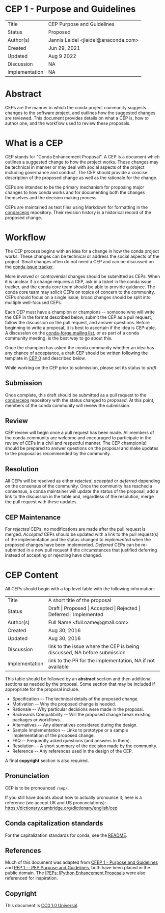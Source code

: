 # CEP 1 - Purpose and Guidelines

<table>
<tr><td> Title </td><td> CEP Purpose and Guidelines </td>
<tr><td> Status </td><td> Proposed </td></tr>
<tr><td> Author(s) </td><td> Jannis Leidel &lt;jleidel@anaconda.com&gt;</td></tr>
<tr><td> Created </td><td> Jun 29, 2021</td></tr>
<tr><td> Updated </td><td> Aug 9 2022</td></tr>
<tr><td> Discussion </td><td> NA </td></tr>
<tr><td> Implementation </td><td> NA </td></tr>
</table>

# Abstract

CEPs are the manner in which the conda project community suggests changes
to the software project, and outlines how the suggested changes are reviewed.
This document provides details on what a CEP is, how to author one,
and the workflow used to review these proposals.

# What is a CEP

CEP stands for "Conda Enhancement Proposal". A CEP is a document which
outlines a suggested change to how the project works. These changes may be
technical in manner or may deal with social aspects of the project including
governance and conduct. The CEP should provide a concise description of the
proposed change as well as the rationale for the change.

CEPs are intended to be the primary mechanism for proposing major changes to
how conda works and for documenting both the changes themselves and the
decision making process.

CEPs are maintained as text files using Markdown for formatting in the
[conda/ceps](https://github.com/conda/ceps) repository. Their revision
history is a historical record of the proposed change.

# Workflow

The CEP process begins with an idea for a change in how the conda project
works. These changes can be technical or address the social aspects of the
project. Small changes often do not need a CEP and can be discussed on the
[conda issue tracker](https://github.com/conda/conda/issues).

More involved or controversial changes should be submitted as CEPs.
When it is unclear if a change requires a CEP, ask in a ticket in the
conda issue tracker, and the conda core team should be able to provide
guidance. The conda core team may solicit CEPs on topics of
concern to the community. CEPs should focus on a single issue; broad changes
should be split into multiple well-focused CEPs.

Each CEP must have a champion or champions -- someone who will write the
CEP in the format described below, submit the CEP as a pull request,
follow the discussion on the pull request, and answer questions. Before
beginning to write a proposal, it is best to ascertain if the idea is CEP-able.
A discussion on the
[conda-forge mailing list](https://groups.google.com/forum/#!forum/conda-forge),
or as part of a conda community meeting, is the best way to go about this.

Once the champion has asked the conda community whether an idea
has any chance of acceptance, a draft CEP should be written following the
template in [CEP 0](cep-0000.md) and described below.

While working on the CEP prior to submission, please set its status to *draft*.

## Submission

Once complete, this draft should be submitted as a pull request to the
[conda/ceps](https://github.com/conda/ceps) repository with the status
changed to *proposed*. At this point, members of the conda community will
review the submission.

## Review

CEP review will begin once a pull request has been made. All members of the
conda community are welcome and encouraged to participate in the review
of CEPs in a civil and respectful manner. The CEP champion(s) should be
prepared to answer questions on the proposal and make updates to the
proposal as recommended by the community.

## Resolution

All CEPs will be resolved as either *rejected*, *accepted* or *deferred*
depending on the consensus of the community. Once the community has reached a
consensus, a conda maintainer will update the status of the proposal, add a
link to the discussion in the table and, regardless of the resolution, merge
the pull request with these updates.

## CEP Maintenance

For *rejected* CEPs, no modifications are made after the pull request is merged.
*Accepted* CEPs should be updated with a link to the pull request(s) of the
implementation and the status changed to *implemented* when the proposed
changes have been implemented. *Deferred* CEPs can be re-submitted in a new
pull request if the circumstances that justified deferring instead of
accepting or rejecting have changed.

# CEP Content

All CEPs should begin with a top level table with the following information:

<table>
<tr><td> Title </td><td> A short title of the proposal </td>
<tr><td> Status </td><td> Draft | Proposed | Accepted | Rejected | Deferred | Implemented </td></tr>
<tr><td> Author(s) </td><td> Full Name &lt;full.name@gmail.com&gt;</td></tr>
<tr><td> Created </td><td> Aug 30, 2016</td></tr>
<tr><td> Updated </td><td> Aug 30, 2016</td></tr>
<tr><td> Discussion </td><td> link to the issue where the CEP is being discussed, NA before submission </td></tr>
<tr><td> Implementation </td><td> link to the PR for the implementation, NA if not available </td></tr>
</table>

This table should be followed by an **abstract** section and then
additional sections as needed by the proposal. Some section that may be
included if appropriate for the proposal include.

* Specification -- The technical details of the proposed change.
* Motivation -- Why the proposed change is needed.
* Rationale -- Why particular decisions were made in the proposal.
* Backwards Compatibility -- Will the proposed change break existing
  packages or workflows.
* Alternatives -- Any alternatives considered during the design.
* Sample Implementation -- Links to prototype or a sample implementation of
  the proposed change.
* FAQ -- Frequently asked questions (and answers to them).
* Resolution -- A short summary of the decision made by the community.
* Reference -- Any references used in the design of the CEP.

A final **copyright** section is also required.

## Pronunciation

CEP is to be pronounced `/sep/`.

If you still have doubts about how to actually pronounce it, here is a reference (we accept UK and US pronunciations): https://dictionary.cambridge.org/dictionary/english/cep

## Conda capitalization standards

For the capitalization standards for conda, see the [README](https://github.com/conda-incubator/ceps/blob/main/README.md).

## References

Much of this document was adapted from [CFEP 1 - Purpose and Guidelines](https://github.com/conda-forge/cfep/blob/master/cfep-01.md) and
[PEP 1 -- PEP Purpose and Guidelines](https://www.python.org/dev/peps/pep-0001/), both have been placed in the public domain.
The [IPEPs: IPython Enhancement Proposals](https://github.com/ipython/ipython/wiki/IPEPs:-IPython-Enhancement-Proposals) were also referenced for inspiration.

## Copyright

This document is [CC0 1.0 Universal](https://creativecommons.org/publicdomain/zero/1.0/).
